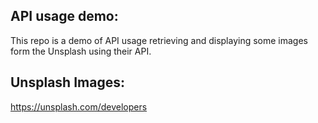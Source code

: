 ## API usage demo:

This repo is a demo of API usage retrieving and displaying some images form the Unsplash using their API.

## Unsplash Images:

https://unsplash.com/developers
